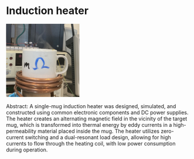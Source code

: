 # Induction heater

<img src="induction.jpeg" width="200px">

Abstract: A single-mug induction heater was designed, simulated, and constructed using common electronic components and DC power supplies. The heater creates an alternating magnetic field in the vicinity of the target mug, which is transformed into thermal energy by eddy currents in a high-permeability material placed inside the mug. The heater utilizes zero-current switching and a dual-resonant load design, allowing for high currents to flow through the heating coil, with low power consumption during operation.
